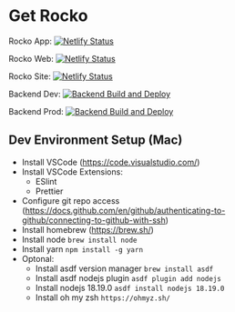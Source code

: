 # Get Rocko

Rocko App: [![Netlify Status](https://api.netlify.com/api/v1/badges/d2dfebc9-87e2-42ba-b82b-6bf07050d318/deploy-status)](https://app.netlify.com/sites/get-rocko-0x7f3f368defb751b7401b5f6d8/deploys)

Rocko Web: [![Netlify Status](https://api.netlify.com/api/v1/badges/3ef1e8f8-dbc7-4b2b-910a-0d54ec6bcee8/deploy-status)](https://app.netlify.com/sites/rocko-web-0xd5e9047ab88b098defb751b74/deploys)

Rocko Site: [![Netlify Status](https://api.netlify.com/api/v1/badges/610f0a49-b81b-415e-bb3d-ffb7c5ac44c4/deploy-status)](https://app.netlify.com/sites/amazing-twilight-1b6090/deploys)

Backend Dev: [![Backend Build and Deploy](https://github.com/getrocko/rockodefi/actions/workflows/backend_deploy_dev.yml/badge.svg)](https://github.com/getrocko/rockodefi/actions/workflows/backend_deploy_dev.yml)

Backend Prod: [![Backend Build and Deploy](https://github.com/getrocko/rockodefi/actions/workflows/backend_deploy_prod.yml/badge.svg)](https://github.com/getrocko/rockodefi/actions/workflows/backend_deploy_prod.yml)

## Dev Environment Setup (Mac)

- Install VSCode  (https://code.visualstudio.com/)
- Install VSCode Extensions:
    - ESlint 
    - Prettier
- Configure git repo access (https://docs.github.com/en/github/authenticating-to-github/connecting-to-github-with-ssh)
- Install homebrew (https://brew.sh/)
- Install node `brew install node`
- Install yarn `npm install -g yarn`
- Optonal: 
    - Install asdf version manager `brew install asdf`
    - Install asdf nodejs plugin `asdf plugin add nodejs`
    - Install nodejs 18.19.0 `asdf install nodejs 18.19.0`
    - Install oh my zsh `https://ohmyz.sh/`
